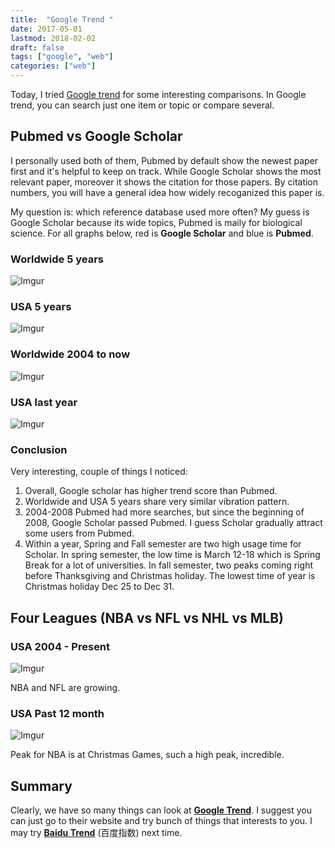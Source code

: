 ```yaml
---
title:  "Google Trend "
date: 2017-05-01
lastmod: 2018-02-02
draft: false
tags: ["google", "web"]
categories: ["web"]
---
```


Today, I tried [Google trend](https://trends.google.com/trends/) for some interesting comparisons. In Google trend, you can search just one item or topic or compare several.

<!--more-->

## Pubmed vs Google Scholar
I personally used both of them, Pubmed by default show the newest paper first and it's helpful to keep on track. While Google Scholar shows the most relevant paper, moreover it shows the citation for those papers. By citation numbers, you will have a general idea how widely recoganized this paper is.

My question is: which reference database used more often? My guess is Google Scholar because its wide topics, Pubmed is maily for biological science. For all graphs below, red is **Google Scholar** and blue is **Pubmed**.

### Worldwide 5 years
![Imgur](https://i.imgur.com/cQiNLKl.png)

### USA 5 years
![Imgur](https://i.imgur.com/wNcuZOr.png)

### Worldwide 2004 to now
![Imgur](https://i.imgur.com/snstXBN.png)

### USA last year
![Imgur](https://i.imgur.com/bfHIEK0.png)

### Conclusion
Very interesting, couple of things I noticed:
1. Overall, Google scholar has higher trend score than Pubmed.
2. Worldwide and USA 5 years share very similar vibration pattern.
3. 2004-2008 Pubmed had more searches, but since the beginning of 2008, Google Scholar passed Pubmed. I guess Scholar gradually attract some users from Pubmed.
4. Within a year, Spring and Fall semester are two high usage time for Scholar. In spring semester, the low time is March 12-18 which is Spring Break for a lot of universities. In fall semester, two peaks coming right before Thanksgiving and Christmas holiday. The lowest time of year is Christmas holiday Dec 25 to Dec 31.


## Four Leagues (NBA vs NFL vs NHL vs MLB)
### USA 2004 - Present
![Imgur](https://i.imgur.com/3SiDH5n.png)

NBA and NFL are growing.

### USA Past 12 month
![Imgur](https://i.imgur.com/z0rMKqQ.png)

Peak for NBA is at Christmas Games, such a high peak, incredible.

## Summary
Clearly, we have so many things can look at [**Google Trend**](https://trends.google.com/trends/). I suggest you can just go to their website and try bunch of things that interests to you. I may try **[Baidu Trend](https://zhishu.baidu.com/)** (百度指数) next time.
